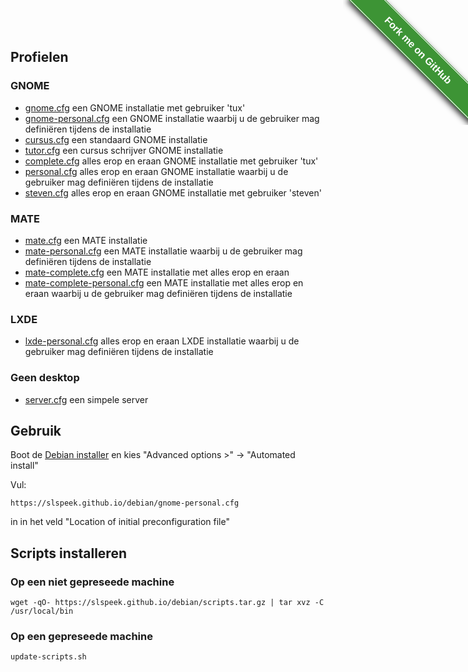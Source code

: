 <style>#forkongithub a{background:#3d9435;color:#fff;text-decoration:none;font-family:arial,sans-serif;text-align:center;font-weight:bold;padding:5px 40px;font-size:1rem;line-height:2rem;position:relative;transition:0.5s;}#forkongithub a:hover{background:#34d126;color:#fff;}#forkongithub a::before,#forkongithub a::after{content:"";width:100%;display:block;position:absolute;top:1px;left:0;height:1px;background:#fff;}#forkongithub a::after{bottom:1px;top:auto;}@media screen and (min-width:800px){#forkongithub{position:fixed;display:block;top:0;right:0;width:200px;overflow:hidden;height:200px;z-index:9999;}#forkongithub a{width:200px;position:absolute;top:60px;right:-60px;transform:rotate(45deg);-webkit-transform:rotate(45deg);-ms-transform:rotate(45deg);-moz-transform:rotate(45deg);-o-transform:rotate(45deg);box-shadow:4px 4px 10px rgba(0,0,0,0.8);}}</style><span id="forkongithub"><a href="https://github.com/slspeek/debian">Fork me on GitHub</a></span>

## Profielen

### GNOME
- [gnome.cfg](gnome.cfg) een GNOME installatie met gebruiker 'tux'
- [gnome-personal.cfg](gnome-personal.cfg) een GNOME installatie waarbij u de gebruiker mag definiëren tijdens de installatie
- [cursus.cfg](cursus.cfg) een standaard GNOME installatie
- [tutor.cfg](tutor.cfg) een cursus schrijver GNOME installatie
- [complete.cfg](complete.cfg) alles erop en eraan GNOME installatie met gebruiker 'tux'
- [personal.cfg](personal.cfg) alles erop en eraan GNOME installatie waarbij u de gebruiker mag definiëren tijdens de installatie
- [steven.cfg](steven.cfg) alles erop en eraan GNOME installatie met gebruiker 'steven'

### MATE
- [mate.cfg](mate.cfg) een MATE installatie
- [mate-personal.cfg](mate-personal.cfg) een MATE installatie waarbij u de gebruiker mag definiëren tijdens de installatie
- [mate-complete.cfg](mate-complete.cfg) een MATE installatie met alles erop en eraan
- [mate-complete-personal.cfg](mate-complete-personal.cfg) een MATE installatie met alles erop en eraan waarbij u de gebruiker mag definiëren tijdens de installatie

### LXDE
- [lxde-personal.cfg](lxde-personal.cfg) alles erop en eraan LXDE installatie waarbij u de gebruiker mag definiëren tijdens de installatie

### Geen desktop
- [server.cfg](server.cfg) een simpele server

## Gebruik
Boot de [Debian installer](https://cdimage.debian.org/debian-cd/current/amd64/iso-dvd/) en kies "Advanced options >" -> "Automated install"

Vul:

```
https://slspeek.github.io/debian/gnome-personal.cfg
```

in in het veld "Location of initial preconfiguration file"

## Scripts installeren

### Op een niet gepreseede machine
```
wget -qO- https://slspeek.github.io/debian/scripts.tar.gz | tar xvz -C /usr/local/bin

```
### Op een gepreseede machine
```
update-scripts.sh
```



